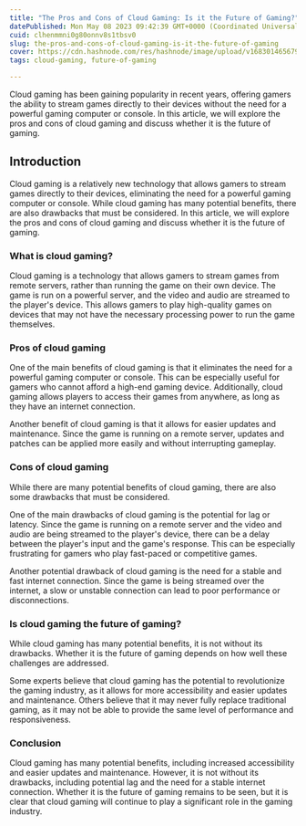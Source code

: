 ```yaml
---
title: "The Pros and Cons of Cloud Gaming: Is it the Future of Gaming?"
datePublished: Mon May 08 2023 09:42:39 GMT+0000 (Coordinated Universal Time)
cuid: clhenmmni0g80onnv8s1tbsv0
slug: the-pros-and-cons-of-cloud-gaming-is-it-the-future-of-gaming
cover: https://cdn.hashnode.com/res/hashnode/image/upload/v1683014656797/3459b355-097d-446c-84d4-ae60aa412d73.jpeg
tags: cloud-gaming, future-of-gaming

---
```


Cloud gaming has been gaining popularity in recent years, offering gamers the ability to stream games directly to their devices without the need for a powerful gaming computer or console. In this article, we will explore the pros and cons of cloud gaming and discuss whether it is the future of gaming.

## Introduction

Cloud gaming is a relatively new technology that allows gamers to stream games directly to their devices, eliminating the need for a powerful gaming computer or console. While cloud gaming has many potential benefits, there are also drawbacks that must be considered. In this article, we will explore the pros and cons of cloud gaming and discuss whether it is the future of gaming.

### What is cloud gaming?

Cloud gaming is a technology that allows gamers to stream games from remote servers, rather than running the game on their own device. The game is run on a powerful server, and the video and audio are streamed to the player's device. This allows gamers to play high-quality games on devices that may not have the necessary processing power to run the game themselves.

### Pros of cloud gaming

One of the main benefits of cloud gaming is that it eliminates the need for a powerful gaming computer or console. This can be especially useful for gamers who cannot afford a high-end gaming device. Additionally, cloud gaming allows players to access their games from anywhere, as long as they have an internet connection.

Another benefit of cloud gaming is that it allows for easier updates and maintenance. Since the game is running on a remote server, updates and patches can be applied more easily and without interrupting gameplay.

### Cons of cloud gaming

While there are many potential benefits of cloud gaming, there are also some drawbacks that must be considered.

One of the main drawbacks of cloud gaming is the potential for lag or latency. Since the game is running on a remote server and the video and audio are being streamed to the player's device, there can be a delay between the player's input and the game's response. This can be especially frustrating for gamers who play fast-paced or competitive games.

Another potential drawback of cloud gaming is the need for a stable and fast internet connection. Since the game is being streamed over the internet, a slow or unstable connection can lead to poor performance or disconnections.

### Is cloud gaming the future of gaming?

While cloud gaming has many potential benefits, it is not without its drawbacks. Whether it is the future of gaming depends on how well these challenges are addressed.

Some experts believe that cloud gaming has the potential to revolutionize the gaming industry, as it allows for more accessibility and easier updates and maintenance. Others believe that it may never fully replace traditional gaming, as it may not be able to provide the same level of performance and responsiveness.

### Conclusion

Cloud gaming has many potential benefits, including increased accessibility and easier updates and maintenance. However, it is not without its drawbacks, including potential lag and the need for a stable internet connection. Whether it is the future of gaming remains to be seen, but it is clear that cloud gaming will continue to play a significant role in the gaming industry.